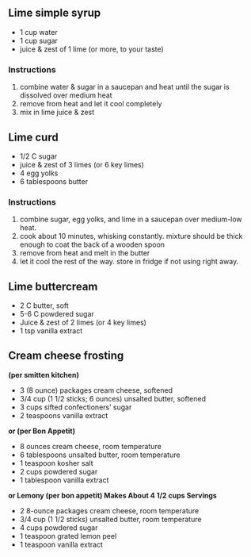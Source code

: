 ## Lime simple syrup
- 1 cup water
- 1 cup sugar
- juice & zest of 1 lime (or more, to your taste)

### Instructions
1. combine water & sugar in a saucepan and heat until the sugar is dissolved over medium heat
2. remove from heat and let it cool completely
3. mix in lime juice & zest

## Lime curd
- 1/2 C sugar
- juice & zest of 3 limes (or 6 key limes)
- 4 egg yolks
- 6 tablespoons butter

### Instructions
1. combine sugar, egg yolks, and lime in a saucepan over medium-low heat. 
2. cook about 10 minutes, whisking constantly. mixture should be thick enough to coat the back of a wooden spoon
3. remove from heat and melt in the butter
4. let it cool the rest of the way. store in fridge if not using right away.


## Lime buttercream
- 2 C butter, soft
- 5-6 C powdered sugar
- Juice & zest of 2 limes (or 4 key limes)
- 1 tsp vanilla extract


## Cream cheese frosting
**(per smitten kitchen)**
-  3 (8 ounce) packages cream cheese, softened  
- 3/4 cup (1 1/2 sticks; 6 ounces) unsalted butter, softened  
- 3 cups sifted confectioners’ sugar  
- 2 teaspoons vanilla extract

**or (per Bon Appetit)**
- 8 ounces cream cheese, room temperature
- 6 tablespoons unsalted butter, room temperature
- 1 teaspoon kosher salt
- 2 cups powdered sugar
- 1 tablespoon vanilla extract

**or Lemony (per bon appetit)
Makes About 4 1/2 cups Servings**
- 2 8-ounce packages cream cheese, room temperature
- 3/4 cup (1 1/2 sticks) unsalted butter, room temperature
- 4 cups powdered sugar
- 1 teaspoon grated lemon peel
- 1 teaspoon vanilla extract